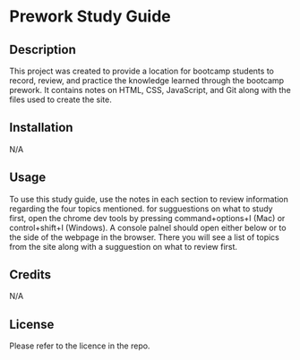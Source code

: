 # Prework Study Guide 

## Description

This project was created to provide a location for bootcamp students to record, review, and practice the knowledge learned through the bootcamp prework. It contains notes on HTML, CSS, JavaScript, and Git along with the files used to create the site.  



## Installation

N/A

## Usage

To use this study guide, use the notes in each section to review information regarding the four topics mentioned. for sugguestions on what to study first, open the chrome dev tools by pressing command+options+I (Mac) or control+shift+I (Windows). A console palnel should open either below or to the side of the webpage in the browser. There you will see a list of topics from the site along with a sugguestion on what to review first. 

## Credits

N/A

## License

Please refer to the licence in the repo.